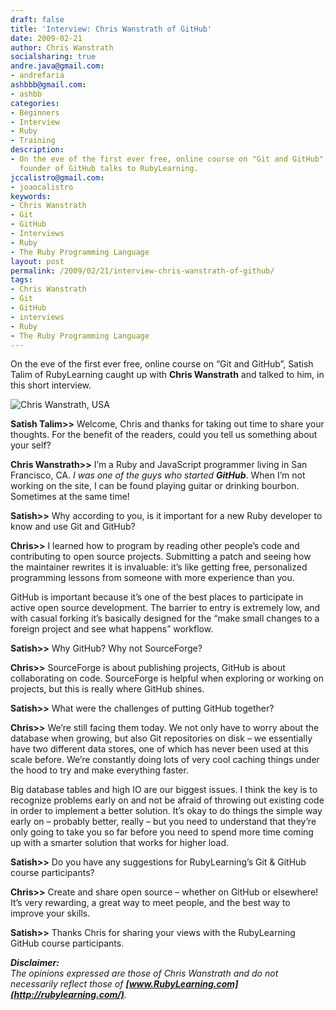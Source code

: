 ```yaml
---
draft: false
title: 'Interview: Chris Wanstrath of GitHub'
date: 2009-02-21
author: Chris Wanstrath
socialsharing: true
andre.java@gmail.com:
- andrefaria
ashbbb@gmail.com:
- ashbb
categories:
- Beginners
- Interview
- Ruby
- Training
description:
- On the eve of the first ever free, online course on "Git and GitHub", Chris Wanstrath
  founder of GitHub talks to RubyLearning.
jccalistro@gmail.com:
- joaocalistro
keywords:
- Chris Wanstrath
- Git
- GitHub
- Interviews
- Ruby
- The Ruby Programming Language
layout: post
permalink: /2009/02/21/interview-chris-wanstrath-of-github/
tags:
- Chris Wanstrath
- Git
- GitHub
- interviews
- Ruby
- The Ruby Programming Language
---
```

On the eve of the first ever free, online course on “Git and GitHub”,
Satish Talim of RubyLearning caught up with **Chris Wanstrath** and
talked to him, in this short interview.

![Chris Wanstrath,
USA](http://rubylearning.com/images/ChrisWanstrath.jpg "Chris Wanstrath, USA")

**Satish Talim\>\>** Welcome, Chris and thanks for taking out time to
share your thoughts. For the benefit of the readers, could you tell us
something about your self?

**Chris Wanstrath\>\>** I’m a Ruby and JavaScript programmer living in
San Francisco, CA. *I was one of the guys who started **GitHub***. When
I’m not working on the site, I can be found playing guitar or drinking
bourbon. Sometimes at the same time!

**Satish\>\>** Why according to you, is it important for a new Ruby
developer to know and use Git and GitHub?

**Chris\>\>** I learned how to program by reading other people’s code
and contributing to open source projects. Submitting a patch and seeing
how the maintainer rewrites it is invaluable: it’s like getting free,
personalized programming lessons from someone with more experience than
you.

GitHub is important because it’s one of the best places to participate
in active open source development. The barrier to entry is extremely
low, and with casual forking it’s basically designed for the “make small
changes to a foreign project and see what happens” workflow.

**Satish\>\>** Why GitHub? Why not SourceForge?

**Chris\>\>** SourceForge is about publishing projects, GitHub is about
collaborating on code. SourceForge is helpful when exploring or working
on projects, but this is really where GitHub shines.

**Satish\>\>** What were the challenges of putting GitHub together?

**Chris\>\>** We’re still facing them today. We not only have to worry
about the database when growing, but also Git repositories on disk – we
essentially have two different data stores, one of which has never been
used at this scale before. We’re constantly doing lots of very cool
caching things under the hood to try and make everything faster.

Big database tables and high IO are our biggest issues. I think the key
is to recognize problems early on and not be afraid of throwing out
existing code in order to implement a better solution. It’s okay to do
things the simple way early on – probably better, really – but you need
to understand that they’re only going to take you so far before you need
to spend more time coming up with a smarter solution that works for
higher load.

**Satish\>\>** Do you have any suggestions for RubyLearning’s Git &
GitHub course participants?

**Chris\>\>** Create and share open source – whether on GitHub or
elsewhere! It’s very rewarding, a great way to meet people, and the best
way to improve your skills.

**Satish\>\>** Thanks Chris for sharing your views with the RubyLearning
GitHub course participants.

***Disclaimer:***\
*The opinions expressed are those of Chris Wanstrath and do not
necessarily reflect those of
**[www.RubyLearning.com](http://rubylearning.com/)**.*

